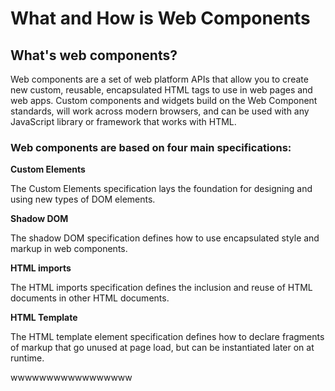 # What and How is Web Components

## What's web components?

Web components are a set of web platform APIs that allow you to create new custom, reusable, encapsulated HTML tags to use in web pages and web apps. Custom components and widgets build on the Web Component standards, will work across modern browsers, and can be used with any JavaScript library or framework that works with HTML.

### Web components are based on four main specifications:

**Custom Elements**

The Custom Elements specification lays the foundation for designing and using new types of DOM elements.

**Shadow DOM**

The shadow DOM specification defines how to use encapsulated style and markup in web components.

**HTML imports**

The HTML imports specification defines the inclusion and reuse of HTML documents in other HTML documents.

**HTML Template**

The HTML template element specification defines how to declare fragments of markup that go unused at page load, but can be instantiated later on at runtime.

wwwwwwwwwwwwwwwww
